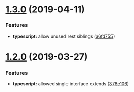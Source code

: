 # [1.3.0](https://github.com/xeroxinteractive/eslint-config-xerox/compare/v1.2.0...v1.3.0) (2019-04-11)


### Features

* **typescript:** allow unused rest siblings ([a6fd755](https://github.com/xeroxinteractive/eslint-config-xerox/commit/a6fd755))

# [1.2.0](https://github.com/xeroxinteractive/eslint-config-xerox/compare/v1.1.0...v1.2.0) (2019-03-27)


### Features

* **typescript:** allowed single interface extends ([378e106](https://github.com/xeroxinteractive/eslint-config-xerox/commit/378e106))

